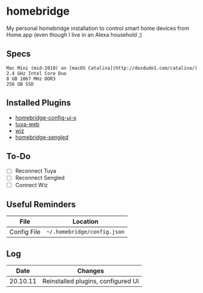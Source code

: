 # homebridge
 
My personal homebridge installation to control smart home devices from Home.app (even though I live in an Alexa household ;)

## Specs
```
Mac Mini (mid-2010) on [macOS Catalina](http://dosdude1.com/catalina/)
2.4 GHz Intel Core Duo
8 GB 1067 MHz DDR3
256 GB SSD
```

## Installed Plugins
- [homebridge-config-ui-x](https://www.npmjs.com/package/homebridge-config-ui-x)
- [tuya-web](https://www.npmjs.com/package/homebridge-tuya-web)
- [wiz](https://www.npmjs.com/package/homebridge-wiz-lan)
- [homebridge-sengled](https://www.npmjs.com/package/homebridge-sengled)

         
## To-Do
- [ ] Reconnect Tuya
- [ ] Reconnect Sengled 
- [ ] Connect Wiz

## Useful Reminders
| File | Location|
|--|--|
| Config File |  `~/.homebridge/config.json` |

## Log
| Date | Changes|
|--|--|
| 20.10.11 |  Reinstalled plugins, configured UI |
